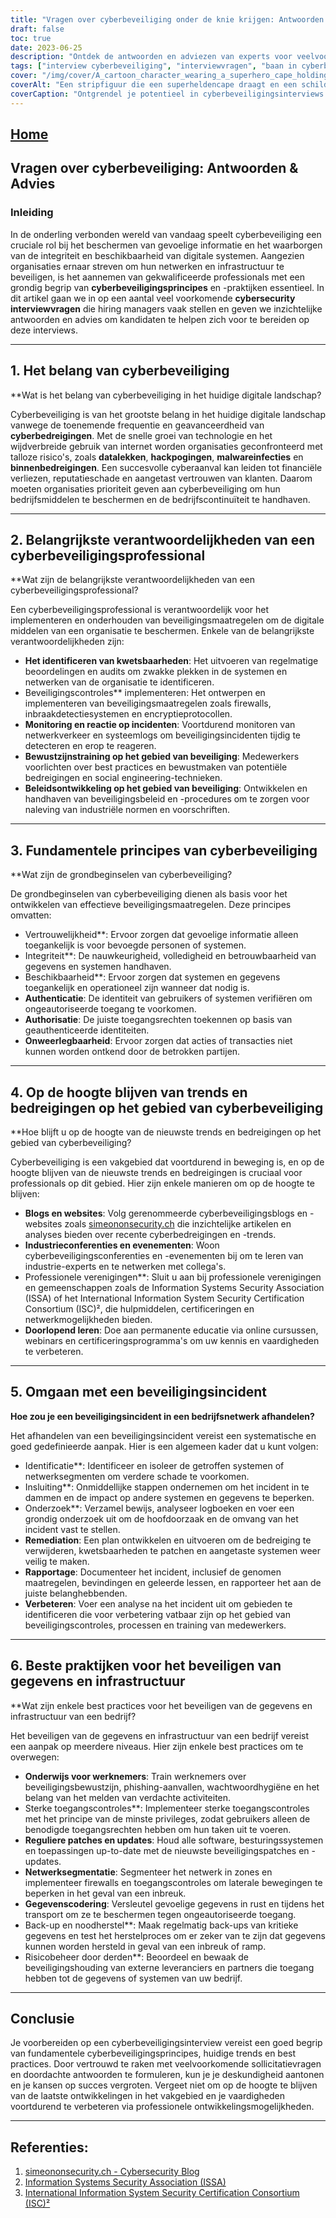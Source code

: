 ```yaml
---
title: "Vragen over cyberbeveiliging onder de knie krijgen: Antwoorden en advies voor succes"
draft: false
toc: true
date: 2023-06-25
description: "Ontdek de antwoorden en adviezen van experts voor veelvoorkomende cyberbeveiligingsinterviewvragen en zorg ervoor dat je succesvol bent op de concurrerende banenmarkt."
tags: ["interview cyberbeveiliging", "interviewvragen", "baan in cyberbeveiliging", "carrière in cyberbeveiliging", "cyberbeveiligingsadvies", "cyberbeveiligingsvaardigheden", "cyberbeveiligingsprofessional", "cyberbeveiligingstrends", "beste praktijken op het gebied van cyberbeveiliging", "cyberbeveiligingsprincipes", "cyberbeveiligingscertificeringen", "blogs over cyberbeveiliging", "cyberbeveiligingsconferenties", "onderwijs in cyberbeveiliging", "cyberdreigingen", "netwerkbeveiliging", "gegevensbeveiliging", "reactie op incidenten", "beveiligingscontroles", "werknemersopleiding", "toegangscontroles", "data-encryptie", "netwerksegmentatie", "back-up en herstel", "risicobeheer voor derden", "cyberbewustzijn", "updates cyberbeveiliging", "kwetsbaarheden in cyberbeveiliging", "voorschriften voor cyberbeveiliging"]
cover: "/img/cover/A_cartoon_character_wearing_a_superhero_cape_holding_a_shie.png"
coverAlt: "Een stripfiguur die een superheldencape draagt en een schild vasthoudt met een slotsymbool erop."
coverCaption: "Ontgrendel je potentieel in cyberbeveiligingsinterviews."
---
```


## [Home](/cyber-security-career-playbook-start/)

## Vragen over cyberbeveiliging: Antwoorden & Advies

### Inleiding

In de onderling verbonden wereld van vandaag speelt cyberbeveiliging een cruciale rol bij het beschermen van gevoelige informatie en het waarborgen van de integriteit en beschikbaarheid van digitale systemen. Aangezien organisaties ernaar streven om hun netwerken en infrastructuur te beveiligen, is het aannemen van gekwalificeerde professionals met een grondig begrip van **cyberbeveiligingsprincipes** en -praktijken essentieel. In dit artikel gaan we in op een aantal veel voorkomende **cybersecurity interviewvragen** die hiring managers vaak stellen en geven we inzichtelijke antwoorden en advies om kandidaten te helpen zich voor te bereiden op deze interviews.

______

## 1. Het belang van cyberbeveiliging

**Wat is het belang van cyberbeveiliging in het huidige digitale landschap?

Cyberbeveiliging is van het grootste belang in het huidige digitale landschap vanwege de toenemende frequentie en geavanceerdheid van **cyberbedreigingen**. Met de snelle groei van technologie en het wijdverbreide gebruik van internet worden organisaties geconfronteerd met talloze risico's, zoals **datalekken**, **hackpogingen**, **malwareinfecties** en **binnenbedreigingen**. Een succesvolle cyberaanval kan leiden tot financiële verliezen, reputatieschade en aangetast vertrouwen van klanten. Daarom moeten organisaties prioriteit geven aan cyberbeveiliging om hun bedrijfsmiddelen te beschermen en de bedrijfscontinuïteit te handhaven.

______

## 2. Belangrijkste verantwoordelijkheden van een cyberbeveiligingsprofessional

**Wat zijn de belangrijkste verantwoordelijkheden van een cyberbeveiligingsprofessional?

Een cyberbeveiligingsprofessional is verantwoordelijk voor het implementeren en onderhouden van beveiligingsmaatregelen om de digitale middelen van een organisatie te beschermen. Enkele van de belangrijkste verantwoordelijkheden zijn:

- **Het identificeren van kwetsbaarheden**: Het uitvoeren van regelmatige beoordelingen en audits om zwakke plekken in de systemen en netwerken van de organisatie te identificeren.
- Beveiligingscontroles** implementeren: Het ontwerpen en implementeren van beveiligingsmaatregelen zoals firewalls, inbraakdetectiesystemen en encryptieprotocollen.
- **Monitoring en reactie op incidenten**: Voortdurend monitoren van netwerkverkeer en systeemlogs om beveiligingsincidenten tijdig te detecteren en erop te reageren.
- **Bewustzijnstraining op het gebied van beveiliging**: Medewerkers voorlichten over best practices en bewustmaken van potentiële bedreigingen en social engineering-technieken.
- **Beleidsontwikkeling op het gebied van beveiliging**: Ontwikkelen en handhaven van beveiligingsbeleid en -procedures om te zorgen voor naleving van industriële normen en voorschriften.

______

## 3. Fundamentele principes van cyberbeveiliging

**Wat zijn de grondbeginselen van cyberbeveiliging?

De grondbeginselen van cyberbeveiliging dienen als basis voor het ontwikkelen van effectieve beveiligingsmaatregelen. Deze principes omvatten:

- Vertrouwelijkheid**: Ervoor zorgen dat gevoelige informatie alleen toegankelijk is voor bevoegde personen of systemen.
- Integriteit**: De nauwkeurigheid, volledigheid en betrouwbaarheid van gegevens en systemen handhaven.
- Beschikbaarheid**: Ervoor zorgen dat systemen en gegevens toegankelijk en operationeel zijn wanneer dat nodig is.
- **Authenticatie**: De identiteit van gebruikers of systemen verifiëren om ongeautoriseerde toegang te voorkomen.
- **Authorisatie**: De juiste toegangsrechten toekennen op basis van geauthenticeerde identiteiten.
- **Onweerlegbaarheid**: Ervoor zorgen dat acties of transacties niet kunnen worden ontkend door de betrokken partijen.

______

## 4. Op de hoogte blijven van trends en bedreigingen op het gebied van cyberbeveiliging

**Hoe blijft u op de hoogte van de nieuwste trends en bedreigingen op het gebied van cyberbeveiliging?

Cyberbeveiliging is een vakgebied dat voortdurend in beweging is, en op de hoogte blijven van de nieuwste trends en bedreigingen is cruciaal voor professionals op dit gebied. Hier zijn enkele manieren om op de hoogte te blijven:

- **Blogs en websites**: Volg gerenommeerde cyberbeveiligingsblogs en -websites zoals [simeononsecurity.ch](https://www.simeononsecurity.ch/) die inzichtelijke artikelen en analyses bieden over recente cyberbedreigingen en -trends.
- **Industrieconferenties en evenementen**: Woon cyberbeveiligingsconferenties en -evenementen bij om te leren van industrie-experts en te netwerken met collega's.
- Professionele verenigingen**: Sluit u aan bij professionele verenigingen en gemeenschappen zoals de Information Systems Security Association (ISSA) of het International Information System Security Certification Consortium (ISC)², die hulpmiddelen, certificeringen en netwerkmogelijkheden bieden.
- **Doorlopend leren**: Doe aan permanente educatie via online cursussen, webinars en certificeringsprogramma's om uw kennis en vaardigheden te verbeteren.

______

## 5. Omgaan met een beveiligingsincident

**Hoe zou je een beveiligingsincident in een bedrijfsnetwerk afhandelen?**

Het afhandelen van een beveiligingsincident vereist een systematische en goed gedefinieerde aanpak. Hier is een algemeen kader dat u kunt volgen:

- Identificatie**: Identificeer en isoleer de getroffen systemen of netwerksegmenten om verdere schade te voorkomen.
- Insluiting**: Onmiddellijke stappen ondernemen om het incident in te dammen en de impact op andere systemen en gegevens te beperken.
- Onderzoek**: Verzamel bewijs, analyseer logboeken en voer een grondig onderzoek uit om de hoofdoorzaak en de omvang van het incident vast te stellen.
- **Remediation**: Een plan ontwikkelen en uitvoeren om de bedreiging te verwijderen, kwetsbaarheden te patchen en aangetaste systemen weer veilig te maken.
- **Rapportage**: Documenteer het incident, inclusief de genomen maatregelen, bevindingen en geleerde lessen, en rapporteer het aan de juiste belanghebbenden.
- **Verbeteren**: Voer een analyse na het incident uit om gebieden te identificeren die voor verbetering vatbaar zijn op het gebied van beveiligingscontroles, processen en training van medewerkers.

______

## 6. Beste praktijken voor het beveiligen van gegevens en infrastructuur

**Wat zijn enkele best practices voor het beveiligen van de gegevens en infrastructuur van een bedrijf?

Het beveiligen van de gegevens en infrastructuur van een bedrijf vereist een aanpak op meerdere niveaus. Hier zijn enkele best practices om te overwegen:

- **Onderwijs voor werknemers**: Train werknemers over beveiligingsbewustzijn, phishing-aanvallen, wachtwoordhygiëne en het belang van het melden van verdachte activiteiten.
- Sterke toegangscontroles**: Implementeer sterke toegangscontroles met het principe van de minste privileges, zodat gebruikers alleen de benodigde toegangsrechten hebben om hun taken uit te voeren.
- **Reguliere patches en updates**: Houd alle software, besturingssystemen en toepassingen up-to-date met de nieuwste beveiligingspatches en -updates.
- **Netwerksegmentatie**: Segmenteer het netwerk in zones en implementeer firewalls en toegangscontroles om laterale bewegingen te beperken in het geval van een inbreuk.
- **Gegevenscodering**: Versleutel gevoelige gegevens in rust en tijdens het transport om ze te beschermen tegen ongeautoriseerde toegang.
- Back-up en noodherstel**: Maak regelmatig back-ups van kritieke gegevens en test het herstelproces om er zeker van te zijn dat gegevens kunnen worden hersteld in geval van een inbreuk of ramp.
- Risicobeheer door derden**: Beoordeel en bewaak de beveiligingshouding van externe leveranciers en partners die toegang hebben tot de gegevens of systemen van uw bedrijf.

______

## Conclusie

Je voorbereiden op een cyberbeveiligingsinterview vereist een goed begrip van fundamentele cyberbeveiligingsprincipes, huidige trends en best practices. Door vertrouwd te raken met veelvoorkomende sollicitatievragen en doordachte antwoorden te formuleren, kun je je deskundigheid aantonen en je kansen op succes vergroten. Vergeet niet om op de hoogte te blijven van de laatste ontwikkelingen in het vakgebied en je vaardigheden voortdurend te verbeteren via professionele ontwikkelingsmogelijkheden.

______

## Referenties:

1. [simeononsecurity.ch - Cybersecurity Blog](https://www.simeononsecurity.ch/)
2. [Information Systems Security Association (ISSA)](https://www.issa.org/)
3. [International Information System Security Certification Consortium (ISC)²](https://www.isc2.org/)
